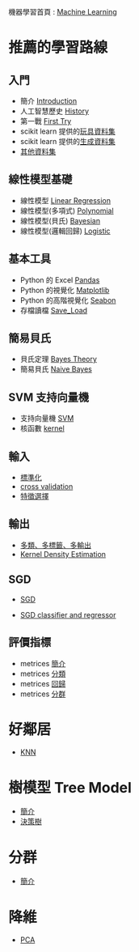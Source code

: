 
機器學習首頁 : [Machine Learning](https://tobytoy.github.io/OpenResource/machine-learning(scikit-learn)/)

# 推薦的學習路線

## 入門

- 簡介 [Introduction](%E7%B0%A1%E4%BB%8B(Introduction)/01-01%20Introduction_page)
- 人工智慧歷史 [History](%E7%B0%A1%E4%BB%8B(Introduction)/)
- 第一戰 [First Try](%E7%B0%A1%E4%BB%8B(Introduction)/01-02%20First_Try_page)
- scikit learn 提供的[玩具資料集](%E8%B3%87%E6%96%99%E9%9B%86(datasets)/01-03%20Toy-datasets_page)
- scikit learn 提供的[生成資料集](%E8%B3%87%E6%96%99%E9%9B%86(datasets)/01-04%20Generated-Datasets_page)
- [其他資料集](%E8%B3%87%E6%96%99%E9%9B%86(datasets)/01-05%20Other-Datasets_page)

## 線性模型基礎

- 線性模型 [Linear Regression](%E5%9F%BA%E6%9C%AC%E6%A8%A1%E5%9E%8B(basic-model)/%E7%B7%9A%E6%80%A7%E6%A8%A1%E5%9E%8B(Linear)/02-01%20Linear_Regression_page)
- 線性模型(多項式) [Polynomial](%E5%9F%BA%E6%9C%AC%E6%A8%A1%E5%9E%8B(basic-model)/%E7%B7%9A%E6%80%A7%E6%A8%A1%E5%9E%8B(Linear)/02-02%20Linear_Regression_Polynomial_page)
- 線性模型(貝氏) [Bayesian](%E5%9F%BA%E6%9C%AC%E6%A8%A1%E5%9E%8B(basic-model)/%E7%B7%9A%E6%80%A7%E6%A8%A1%E5%9E%8B(Linear)/02-03%20Linear_Regression_Bayesian_page)
- 線性模型(邏輯回歸) [Logistic](%E5%9F%BA%E6%9C%AC%E6%A8%A1%E5%9E%8B(basic-model)/%E7%B7%9A%E6%80%A7%E6%A8%A1%E5%9E%8B(Linear)/02-04%20Linear_Regression_Logistic_page)

## 基本工具

- Python 的 Excel [Pandas](%E5%85%B6%E4%BB%96%E5%B7%A5%E5%85%B7(other-tools)/00-01%20(Appendex)%20Pandas_page)
- Python 的視覺化 [Matplotlib](%E5%85%B6%E4%BB%96%E5%B7%A5%E5%85%B7(other-tools)/00-02%20(Appendex)%20Visualization_page)
- Python 的高階視覺化 [Seabon](%E5%85%B6%E4%BB%96%E5%B7%A5%E5%85%B7(other-tools)/00-03%20(Appendex)%20seabon_page)
- 存檔讀檔 [Save_Load](%E5%85%B6%E4%BB%96%E5%B7%A5%E5%85%B7(other-tools)/00-04%20(Appendex)%20Save_Load_page)

## 簡易貝氏

- 貝氏定理 [Bayes Theory](%E5%9F%BA%E6%9C%AC%E6%A8%A1%E5%9E%8B(basic-model)/%E8%B2%9D%E6%B0%8F(bayes)/03_01%20Bayes_Theory_page)
- 簡易貝氏 [Naive Bayes](%E5%9F%BA%E6%9C%AC%E6%A8%A1%E5%9E%8B(basic-model)/%E8%B2%9D%E6%B0%8F(bayes)/03_02%20Naive_Bayes_page)

## SVM 支持向量機

- 支持向量機 [SVM](%E5%9F%BA%E6%9C%AC%E6%A8%A1%E5%9E%8B(basic-model)/%E6%94%AF%E6%8C%81%E5%90%91%E9%87%8F%E6%A9%9F(SVM)/04_01%20Support_Vector_Machines_page)
- 核函數 [kernel](%E5%9F%BA%E6%9C%AC%E6%A8%A1%E5%9E%8B(basic-model)/%E6%94%AF%E6%8C%81%E5%90%91%E9%87%8F%E6%A9%9F(SVM)/04_02%20SVM_Kernel_Trick_page)

## 輸入

- [標準化](%E8%BC%B8%E5%85%A5(input)/standardization_page)
- [cross validation](%E8%BC%B8%E5%85%A5(input)/cross-validation_page)
- [特徵選擇](%E8%BC%B8%E5%85%A5(input)/feature-selection_page)

## 輸出

- [多類、多標籤、多輸出](%E8%BC%B8%E5%87%BA(output)/multi-class_multi-label_multi-task_page)
- [Kernel Density Estimation](%E8%BC%B8%E5%87%BA(output)/Density_Estimation_page)


## SGD

- [SGD](%E5%9F%BA%E6%9C%AC%E6%A8%A1%E5%9E%8B(basic-model)/%E9%9A%A8%E6%A9%9F%E6%A2%AF%E5%BA%A6%E4%B8%8B%E9%99%8D(stochastic-gradient-descent)/05_01%20Stochastic_Gradient_Descent_page)

- [SGD classifier and regressor](%E5%9F%BA%E6%9C%AC%E6%A8%A1%E5%9E%8B(basic-model)/%E9%9A%A8%E6%A9%9F%E6%A2%AF%E5%BA%A6%E4%B8%8B%E9%99%8D(stochastic-gradient-descent)/05_02%20SGD_Clf_Reg_page)

## 評價指標

- metrices [簡介](%E8%A9%95%E5%83%B9%E6%8C%87%E6%A8%99(metrics)/introduce_page)
- metrices [分類](%E8%A9%95%E5%83%B9%E6%8C%87%E6%A8%99(metrics)/metrics_classification_page)
- metrices [回歸](%E8%A9%95%E5%83%B9%E6%8C%87%E6%A8%99(metrics)/metrics_regression_page)
- metrices [分群](%E8%A9%95%E5%83%B9%E6%8C%87%E6%A8%99(metrics)/metrics_clustering_page)

# 好鄰居

- [KNN](%E5%9F%BA%E6%9C%AC%E6%A8%A1%E5%9E%8B(basic-model)/NearestNeighbors/06_01%20KNN_page)

# 樹模型 Tree Model

- [簡介](%E5%9F%BA%E6%9C%AC%E6%A8%A1%E5%9E%8B(basic-model)/%E6%A8%B9%E6%A8%A1%E5%9E%8B(decision-trees)/08_01%20Introduce_page)
- [決策樹](%E5%9F%BA%E6%9C%AC%E6%A8%A1%E5%9E%8B(basic-model)/%E6%A8%B9%E6%A8%A1%E5%9E%8B(decision-trees)/08_02%20decision-trees_page)

# 分群

- [簡介](%E5%9F%BA%E6%9C%AC%E6%A8%A1%E5%9E%8B(basic-model)/Clustering/07_01%20Introduction_and_Kmeans_page)

# 降維

- [PCA](%E5%9F%BA%E6%9C%AC%E6%A8%A1%E5%9E%8B(basic-model)/Decomposing/09_01%20PCA_page)
